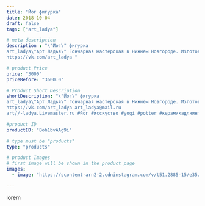 ```yaml
---
title: "Йог фигурка"
date: 2018-10-04
draft: false
tags: ["art_ladya"]

# meta description
description : "\"Йог\" фигурка 
art_ladya\"Арт Ладья\" Гончарная мастерская в Нижнем Новгороде. Изготовление керамики и мастер//-классы по обучению. 
https://vk.com/art_ladya "

# product Price
price: "3000"
priceBefore: "3600.0"

# Product Short Description
shortDescription: "\"Йог\" фигурка 
art_ladya\"Арт Ладья\" Гончарная мастерская в Нижнем Новгороде. Изготовление керамики и мастер//-классы по обучению. 
https://vk.com/art_ladya art_ladya@mail.ru 
art//-ladya.Livemaster.ru #йог #исскуство #yogi #potter #керамикадляинтерьера #керамикаручнаяработа #гончарнаямастерская #керамиканазаказ #handmade #посудаизглины #керамика #гончарнаяпосуда #эксклюзивнаякерамика #dishes #decor #ceramicar #nntoday #claygoods #фигурка #earthenware #ceramic #design #глинянаяфигурка #magic #ezoteric #ceramicart #нэцкэ #керамическаяфигурка #clay #авторскаякерамика"

#product ID
productID: "Boh1bvAAg9i"

# type must be "products"
type: "products"

# product Images
# first image will be shown in the product page
images:
  - image: "https://scontent-arn2-2.cdninstagram.com/v/t51.2885-15/e35/42414017_398542400678705_5241619859615017243_n.jpg?se=8&tp=1&_nc_ht=scontent-arn2-2.cdninstagram.com&_nc_cat=105&_nc_ohc=4ZTRlZFsCZAAX_wVmUK&ccb=7-4&oh=adc96f5f0c7f3a10270eb2ed41c7db23&oe=60832600&_nc_sid=86f79a&ig_cache_key=MTg4MzAyMTEyMTU3NDUzOTEwNg%3D%3D.2-ccb7-4"

---
```

lorem
